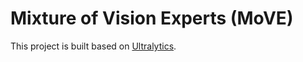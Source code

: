 # **Mixture of Vision Experts (MoVE)**

This project is built based on [Ultralytics](https://github.com/ultralytics/ultralytics).
